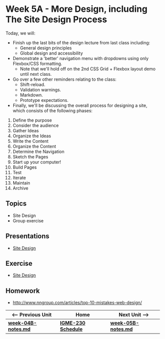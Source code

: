 # Week 5A - More Design, including The Site Design Process 
Today, we will:
- Finish up the last bits of the design lecture from last class including:
  - General design principles
  - Global design and accessibility
- Demonstrate a 'better' navigation menu with dropdowns using only Flexbox/CSS formatting.
  - Note that we'll hold off on the 2nd CSS Grid + Flexbox layout demo until next class.
- Go over a few other reminders relating to the class:
  - Shift-reload.
  - Validation warnings.  
  - Markdown.
  - Prototype expectations.  
- Finally, we'll be discussing the overall process for designing a site, which consists of the following phases:
1. Define the purpose
1. Consider the audience
1. Gather Ideas
1. Organize the Ideas
1. Write the Content
1. Organize the Content
1. Determine the Navigation
1. Sketch the Pages
1. Start up your computer!
1. Build Pages
1. Test
1. Iterate
1. Maintain
1. Archive

## Topics
- Site Design
- Group exercise

## Presentations
- [Site Design](https://github.com/tonethar/IGME-230-Master/tree/master/presentations/5A-Design-Process.pdf)

## Exercise
- [Site Design](https://github.com/tonethar/IGME-230-Master/tree/master/exercises/week-5/ICE-Site-Design.docx)

## Homework
- http://www.nngroup.com/articles/top-10-mistakes-web-design/


| <-- Previous Unit | Home | Next Unit -->
| --- | --- | --- 
| [**week-04B-notes.md**](week-04B-notes.md)     |  [**IGME-230 Schedule**](../schedule.md) | [**week-05B-notes.md**](week-05B-notes.md)


